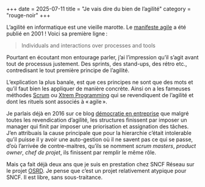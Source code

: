 +++
date = 2025-07-11
title = "Je vais dire du bien de l’agilité"
category = "rouge-noir"
+++

L’agilité en informatique est une vieille marotte. Le [manifeste agile](https://agilemanifesto.org/) a été publié en 2001 ! Voici sa première ligne :

> Individuals and interactions over processes and tools

Pourtant en écoutant mon entourage parler, j’ai l’impression qu’il s’agit avant tout de processus justement. Des sprints, des stand-ups, des rétro etc., contredisant le tout première principe de l’agilité.

L’explication la plus banale, est que ces principes ne sont que des mots et qu’il faut bien les appliquer de manière concrète. Ainsi on a les fameuses méthodes [Scrum](https://fr.wikipedia.org/wiki/Scrum_(d%C3%A9veloppement)) ou [Xtrem Programming](https://fr.wikipedia.org/wiki/Xtrem_Programming) qui se revendiquent de l’agilité et dont les rituels sont associés à « agile ».

Je parlais déjà en 2016 sur ce blog [démocratie en entreprise](democratie) que malgré toutes les revendication d’agilité, les structures finissent par imposer un manager qui finit par imposer une priorisation et assignation des tâches. J’en attribuais la cause principale que pour la hierarchie c’était intolerable qu’il puisse il y avoir une auto-gestion où il ne savent pas ce qui se passe, d’où l’arrivée de contre-maitres, qu’ils se nomment _scrum masters_, _product owner_, _chef de projet_, ils finissent par remplir le même rôle.

Mais ça fait déjà deux ans que je suis en prestation chez SNCF Réseau sur le projet [OSRD](https://www.osrd.fr/). Je pense que c’est un projet relativement atypique pour SNCF. Il est libre, sans sous-traitance.
